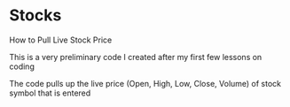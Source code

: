 # Stocks
How to Pull Live Stock Price

This is a very preliminary code I created after my first few lessons on coding

The code pulls up the live price (Open, High, Low, Close, Volume) of stock symbol that is entered

